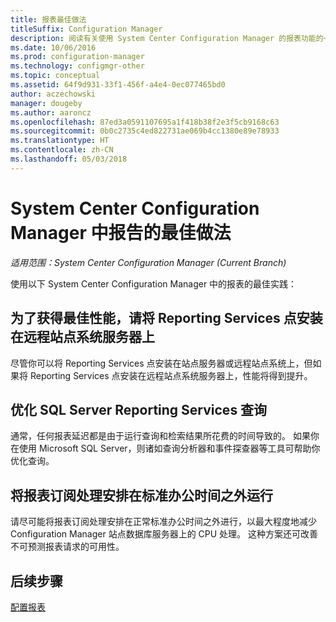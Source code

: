 ```yaml
---
title: 报表最佳做法
titleSuffix: Configuration Manager
description: 阅读有关使用 System Center Configuration Manager 的报表功能的一些有用提示。
ms.date: 10/06/2016
ms.prod: configuration-manager
ms.technology: configmgr-other
ms.topic: conceptual
ms.assetid: 64f9d931-33f1-456f-a4e4-0ec077465bd0
author: aczechowski
manager: dougeby
ms.author: aaroncz
ms.openlocfilehash: 87ed3a0591107695a1f418b38f2e3f5cb9168c63
ms.sourcegitcommit: 0b0c2735c4ed822731ae069b4cc1380e89e78933
ms.translationtype: HT
ms.contentlocale: zh-CN
ms.lasthandoff: 05/03/2018
---
```

# <a name="best-practices-for-reporting-in-system-center-configuration-manager"></a>System Center Configuration Manager 中报告的最佳做法

*适用范围：System Center Configuration Manager (Current Branch)*

使用以下 System Center Configuration Manager 中的报表的最佳实践：  

## <a name="for-best-performance-install-the-reporting-services-point-on-a-remote-site-system-server"></a>为了获得最佳性能，请将 Reporting Services 点安装在远程站点系统服务器上  
 尽管你可以将 Reporting Services 点安装在站点服务器或远程站点系统上，但如果将 Reporting Services 点安装在远程站点系统服务器上，性能将得到提升。  

## <a name="optimize-sql-server-reporting-services-queries"></a>优化 SQL Server Reporting Services 查询  
 通常，任何报表延迟都是由于运行查询和检索结果所花费的时间导致的。 如果你在使用 Microsoft SQL Server，则诸如查询分析器和事件探查器等工具可帮助你优化查询。  

## <a name="schedule-report-subscription-processing-to-run-outside-standard-office-hours"></a>将报表订阅处理安排在标准办公时间之外运行  
 请尽可能将报表订阅处理安排在正常标准办公时间之外进行，以最大程度地减少 Configuration Manager 站点数据库服务器上的 CPU 处理。 这种方案还可改善不可预测报表请求的可用性。  

## <a name="next-steps"></a>后续步骤
[配置报表](configuring-reporting.md)
